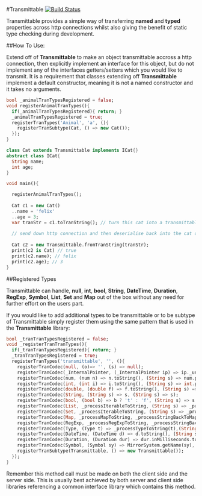 #Transmittable [![Build Status](https://drone.io/github.com/0xor1/transmittable/status.png)](https://drone.io/github.com/0xor1/transmittable/latest)

Transmittable provides a simple way of transferring **named** and **typed**
properties across http connections whilst also giving the benefit of static type
checking during development.

##How To Use:

Extend off of **Transmittable** to make an object transmittable accross a http 
connection, then explicitly implement an interface for this object, but do not 
implement any of the interfaces getters/setters which you would like to transmit.
It is a requirement that classes extending off **Transmittable** implement a 
default constructor, meaning it is not a named constructor and it takes no arguments.

```dart
bool _animalTranTypesRegistered = false;
void registerAnimalTranTypes(){
  if(_animalTranTypesRegistered){ return; }
  _animalTranTypesRegistered = true;
  registerTranTypes('Animal', 'a', (){
    registerTranSubtype(Cat, () => new Cat());
  });
}

class Cat extends Transmittable implements ICat{}
abstract class ICat{
  String name;
  int age;
}

void main(){

  registerAnimalTranTypes();
  
  Cat c1 = new Cat()
  ..name = 'felix'
  ..age = 3;
  var tranStr = c1.toTranString(); // turn this cat into a transmittable string
  
  // send down http connection and then deserialise back into the cat object
  
  Cat c2 = new Transmittable.fromTranString(tranStr);
  print(c2 is Cat) // true
  print(c2.name); // felix
  print(c2.age); // 3
}
```

##Registered Types

Transmittable can handle, **null**, **int**, **bool**, **String**, **DateTime**, **Duration**,
**RegExp**, **Symbol**, **List**, **Set** and **Map** out of the box without any need for further 
effort on the users part.

If you would like to add additional types to be transmittable or to be subtype
of Transmittable simply register them using the same pattern that is used in the
**Transmittable** library:

```dart
bool _tranTranTypesRegistered = false;
void _registerTranTranTypes(){
  if(_tranTranTypesRegistered){ return; }
  _tranTranTypesRegistered = true;
  registerTranTypes('transmittable', '', (){
    registerTranCodec(null, (o)=> '', (s) => null);
    registerTranCodec(_InternalPointer, (_InternalPointer ip) => ip._uniqueValueIndex.toString(), (String s) => new _InternalPointer(int.parse(s)));
    registerTranCodec(num, (num n) => n.toString(), (String s) => num.parse(s));
    registerTranCodec(int, (int i) => i.toString(), (String s) => int.parse(s));
    registerTranCodec(double, (double f) => f.toString(), (String s) => double.parse(s));
    registerTranCodec(String, (String s) => s, (String s) => s);
    registerTranCodec(bool, (bool b) => b ? 't' : 'f', (String s) => s == 't' ? true : false);
    registerTranCodec(List, _processIterableToString, (String s) => _processStringBackToListOrSet(new List(), s));
    registerTranCodec(Set, _processIterableToString, (String s) => _processStringBackToListOrSet(new Set(), s));
    registerTranCodec(Map, _processMapToString, _processStringBackToMap);
    registerTranCodec(RegExp, _processRegExpToString, _processStringBackToRegExp);
    registerTranCodec(Type, (Type t) => _processTypeToString(t),(String s) => _tranCodecsByKey[s]._type);
    registerTranCodec(DateTime, (DateTime d) => d.toString(), (String s) => DateTime.parse(s));
    registerTranCodec(Duration, (Duration dur) => dur.inMilliseconds.toString(), (String s) => new Duration(milliseconds: num.parse(s)));
    registerTranCodec(Symbol, (Symbol sy) => MirrorSystem.getName(sy), (String s) => MirrorSystem.getSymbol(s));
    registerTranSubtype(Transmittable, () => new Transmittable());
  });
}
```
Remember this method call must be made on both the client side and the server
side. This is usually best achieved by both server and client side libraries
referencing a common interface library which contains this method.